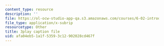 ```yaml
---
content_type: resource
description: ''
file: https://ol-ocw-studio-app-qa.s3.amazonaws.com/courses/6-02-introduction-to-eecs-ii-digital-communication-systems-fall-2012/afa04eb51a1f53593c12902028cd467f_EG6PPYma050.srt
file_type: application/x-subrip
resourcetype: Other
title: 3play caption file
uid: afa04eb5-1a1f-5359-3c12-902028cd467f
---
```

